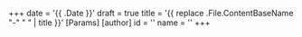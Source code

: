 +++
date = '{{ .Date }}'
draft = true
title = '{{ replace .File.ContentBaseName "-" " " | title }}'
[Params]
    [author]
        id = ''
        name = ''
+++

